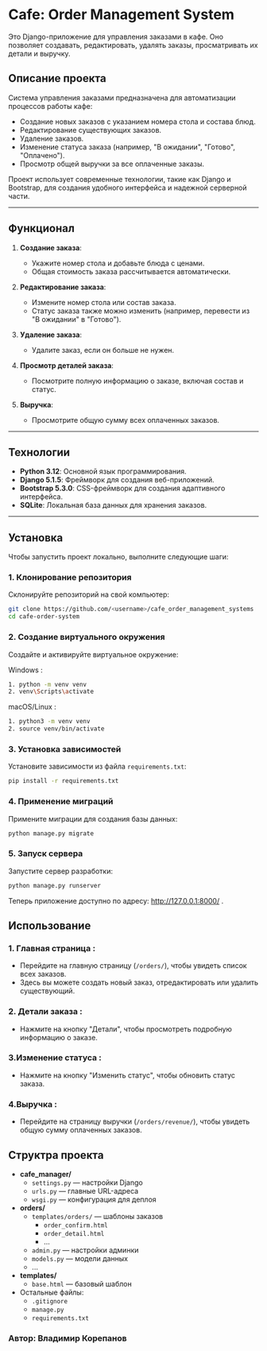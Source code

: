 # Cafe: Order Management System

Это Django-приложение для управления заказами в кафе. Оно позволяет создавать, редактировать, удалять заказы, просматривать их детали и выручку.

## Описание проекта

Система управления заказами предназначена для автоматизации процессов работы кафе:
- Создание новых заказов с указанием номера стола и состава блюд.
- Редактирование существующих заказов.
- Удаление заказов.
- Изменение статуса заказа (например, "В ожидании", "Готово", "Оплачено").
- Просмотр общей выручки за все оплаченные заказы.

Проект использует современные технологии, такие как Django и Bootstrap, для создания удобного интерфейса и надежной серверной части.

---

## Функционал

1. **Создание заказа**:
   - Укажите номер стола и добавьте блюда с ценами.
   - Общая стоимость заказа рассчитывается автоматически.

2. **Редактирование заказа**:
   - Измените номер стола или состав заказа.
   - Статус заказа также можно изменить (например, перевести из "В ожидании" в "Готово").

3. **Удаление заказа**:
   - Удалите заказ, если он больше не нужен.

4. **Просмотр деталей заказа**:
   - Посмотрите полную информацию о заказе, включая состав и статус.

5. **Выручка**:
   - Просмотрите общую сумму всех оплаченных заказов.

---

## Технологии

- **Python 3.12**: Основной язык программирования.
- **Django 5.1.5**: Фреймворк для создания веб-приложений.
- **Bootstrap 5.3.0**: CSS-фреймворк для создания адаптивного интерфейса.
- **SQLite**: Локальная база данных для хранения заказов.

---

## Установка

Чтобы запустить проект локально, выполните следующие шаги:

### 1. Клонирование репозитория
Склонируйте репозиторий на свой компьютер:

```bash
git clone https://github.com/<username>/cafe_order_management_systems
cd cafe-order-system 
```

### 2. Создание виртуального окружения
Создайте и активируйте виртуальное окружение:

 Windows :
```bash
1. python -m venv venv
2. venv\Scripts\activate
```
 macOS/Linux :
```bash
1. python3 -m venv venv
2. source venv/bin/activate
```
### 3. Установка зависимостей
Установите зависимости из файла `requirements.txt`:

```bash
pip install -r requirements.txt
```
### 4. Применение миграций
Примените миграции для создания базы данных:

```bash
python manage.py migrate
```
### 5. Запуск сервера
Запустите сервер разработки:

```bash
python manage.py runserver
```
Теперь приложение доступно по адресу: http://127.0.0.1:8000/ .

## Использование
### 1. Главная страница :
- Перейдите на главную страницу (`/orders/`), чтобы увидеть список всех  заказов.
- Здесь вы можете создать новый заказ, отредактировать или удалить существующий.
### 2. Детали заказа :
- Нажмите на кнопку "Детали", чтобы просмотреть подробную информацию о заказе.
### 3.Изменение статуса :
- Нажмите на кнопку "Изменить статус", чтобы обновить статус заказа.
### 4.Выручка :
- Перейдите на страницу выручки (`/orders/revenue/`), чтобы увидеть общую сумму оплаченных заказов.

## Структра проекта
- **cafe_manager/**
  - `settings.py` — настройки Django
  - `urls.py` — главные URL-адреса
  - `wsgi.py` — конфигурация для деплоя
- **orders/**
  - `templates/orders/` — шаблоны заказов
    - `order_confirm.html`
    - `order_detail.html`
    - ...
  - `admin.py` — настройки админки
  - `models.py` — модели данных
  - ...
- **templates/**
  - `base.html` — базовый шаблон
- Остальные файлы:
  - `.gitignore`
  - `manage.py`
  - `requirements.txt`


### Автор: Владимир Корепанов
